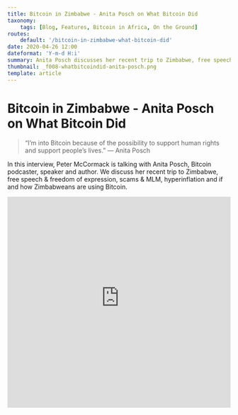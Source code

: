 ```yaml
---
title: Bitcoin in Zimbabwe - Anita Posch on What Bitcoin Did
taxonomy:
    tags: [Blog, Features, Bitcoin in Africa, On the Ground]
routes:
    default: '/bitcoin-in-zimbabwe-what-bitcoin-did'
date: 2020-04-26 12:00
dateformat: 'Y-m-d H:i'
summary: Anita Posch discusses her recent trip to Zimbabwe, free speech & freedom of expression, scams & MLM, hyperinflation and if and how Zimbabweans are using Bitcoin with Peter McCormack.
thumbnail: _f008-whatbitcoindid-anita-posch.png
template: article
---
```


# Bitcoin in Zimbabwe - Anita Posch on What Bitcoin Did

>“I’m into Bitcoin because of the possibility to support human rights and support people’s lives.” — Anita Posch

In this interview, Peter McCormack is talking with Anita Posch, Bitcoin podcaster, speaker and author. We discuss her recent trip to Zimbabwe, free speech & freedom of expression, scams & MLM, hyperinflation and if and how Zimbabweans are using Bitcoin.

<iframe width="100%" height="476" src="https://www.youtube-nocookie.com/embed/1aMOrtr1rN4?si=32Qlk0W8aigdWYgf" title="YouTube video player" frameborder="0" allow="accelerometer; autoplay; clipboard-write; encrypted-media; gyroscope; picture-in-picture; web-share" referrerpolicy="strict-origin-when-cross-origin" allowfullscreen></iframe>